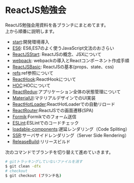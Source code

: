 # ReactJS勉強会

ReactJS勉強会用資料を各ブランチにまとめてます。  
上から順番に説明します。  

- [start](https://github.com/teradonburi/learnReactJS/tree/start):開発環境導入
- [ES6](https://github.com/teradonburi/learnReactJS/tree/ES6): ES6,ES7のよく使うJavaScript文法のおさらい
- [ReactJSStart](https://github.com/teradonburi/learnReactJS/tree/ReactJSStart): ReactJSの概念、JSXについて
- [webpack](https://github.com/teradonburi/learnReactJS/tree/webpack): webpackの導入とReactコンポーネント作成手順
- [ReactJSBasic](https://github.com/teradonburi/learnReactJS/tree/ReactJSBasic): ReactJSの基本(props、state、css)
- [refs](https://github.com/teradonburi/learnReactJS/tree/refs):ref参照について
- [ReactHook](https://github.com/teradonburi/learnReactJS/tree/ReactHook):ReactHookについて
- [HOC](https://github.com/teradonburi/learnReactJS/tree/HOC):HOCについて 
- [ReactRedux](https://github.com/teradonburi/learnReactJS/tree/ReactRedux):アプリケーション全体の状態管理について 
- [MaterialUI](https://github.com/teradonburi/learnReactJS/tree/MaterialUI):マテリアルデザインでのUI実装 
- [ReactHotLoader](https://github.com/teradonburi/learnReactJS/tree/ReactHotLoader):ReactHotLoaderでの自動リロード 
- [ReactRouter](https://github.com/teradonburi/learnReactJS/tree/ReactRouter):ReactJSでの画面遷移(SPA)
- [Formik](https://github.com/teradonburi/learnReactJS/tree/Formik):Formikでのフォーム送信
- [ESLint](https://github.com/teradonburi/learnReactJS/tree/ESLint):ESLintでのコードチェック
- [loadable-components](https://github.com/teradonburi/learnReactJS/tree/loadable-components):遅延レンダリング（Code Spliting）
- [SSR](https://github.com/teradonburi/learnReactJS/tree/SSR):サーバサイドレンダリング（Server Side Rendering）
- [ReleaseBuild](https://github.com/teradonburi/learnReactJS/tree/ReleaseBuild):リリースビルド

次のコマンドでブランチを切り替えて進めていきます。  

```sh
# gitトラッキングしていないファイルを消す
$ git clean -dfx
# checkout
$ git checkout (ブランチ名)
```

